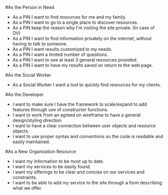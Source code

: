 
#As the Person in Need
* As a PIN I want to find resources for me and my family.
* As a PIN I want to go to a single place to discover resources.
* As a PIN keep the reason why I'm visiting the site private. (In case of DV)
* As a PIN I want to find information privately on the internet, without having to talk to someone.
* As a PIN I want results customized to my needs.
* As a PIN I want a limited number of questions.
* As a PIN I want to see at least 3 general resources provided.
* As a PIN I want to have my results saved on return to the web page.

#As the Social Worker
* As a Social Worker I want a tool to quickly find resources for my clients.

#As the Developer
* I want to make sure I have the framework to scale/expand to add features through use of constructor functions.
* I want to work from an agreed on wireframe to have a general design/styling direction.
* I want to have a clear connection between user objects and resource objects.
* I want to use proper syntax and conventions so the code is readable and easily maintained. 

#As a New Organization Resource
* I want my information to be most up to date.
* I want my services to be easily found.
* I want my offerings to be clear and concise on our services and constraints.
* I want to be able to add my service to the site through a form describing what we offer.